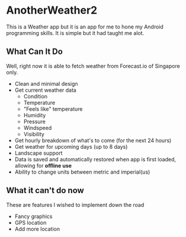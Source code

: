 # AnotherWeather2
This is a Weather app but it is an app for me to hone my Android programming skills. It is simple but it had taught me alot. 


## What Can It Do
Well, right now it is able to fetch weather from Forecast.io of Singapore only.

* Clean and minimal design
* Get current weather data
  * Condition
  * Temperature
  * "Feels like" temperature
  * Humidity
  * Pressure
  * Windspeed
  * Visibility
* Get hourly breakdown of what's to come (for the next 24 hours)
* Get weather for upcoming days (up to 8 days)
* Landscape support
* Data is saved and automatically restored when app is first loaded, allowing for **offline use**
* Ability to change units between metric and imperial(us)

## What it can't do now

These are features I wished to implement down the road

* Fancy graphics
* GPS location
* Add more location
